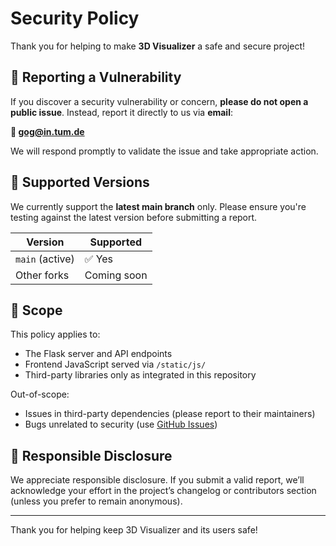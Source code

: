 # Security Policy

Thank you for helping to make **3D Visualizer** a safe and secure project!

## 🔐 Reporting a Vulnerability

If you discover a security vulnerability or concern, **please do not open a public issue**. Instead, report it directly to us via **email**:

**📧 gog@in.tum.de**

We will respond promptly to validate the issue and take appropriate action.

## 📆 Supported Versions

We currently support the **latest main branch** only. Please ensure you're testing against the latest version before submitting a report.

| Version        | Supported |
|----------------|-----------|
| `main` (active) | ✅ Yes     |
| Other forks     | Coming soon |

## 🧪 Scope

This policy applies to:

- The Flask server and API endpoints
- Frontend JavaScript served via `/static/js/`
- Third-party libraries only as integrated in this repository

Out-of-scope:

- Issues in third-party dependencies (please report to their maintainers)
- Bugs unrelated to security (use [GitHub Issues](https://github.com/umurotti/3d-visualizer/issues))

## 🤝 Responsible Disclosure

We appreciate responsible disclosure. If you submit a valid report, we’ll acknowledge your effort in the project’s changelog or contributors section (unless you prefer to remain anonymous).

---

Thank you for helping keep 3D Visualizer and its users safe!
